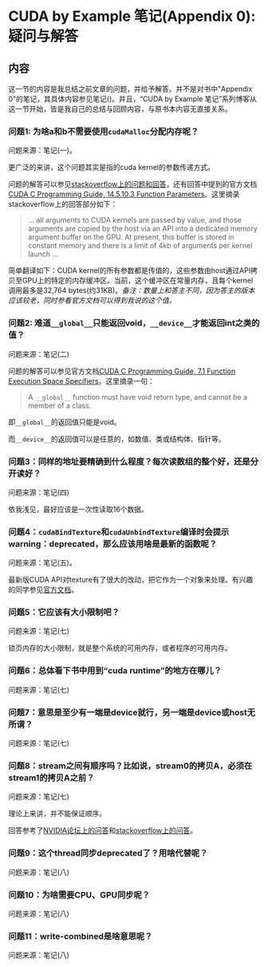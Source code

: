 # CUDA by Example 笔记(Appendix 0): 疑问与解答

## 内容

这一节的内容是我总结之前文章的问题，并给予解答。并不是对书中"Appendix 0"的笔记，其具体内容参见笔记()。并且，“CUDA by Example 笔记”系列博客从这一节开始，皆是我自己的总结与回顾内容，与原书本内容无直接关系。



### 问题1: 为啥a和b不需要使用`cudaMalloc`分配内存呢？

问题来源：笔记(一)。

更广泛的来讲，这个问题其实是指的cuda kernel的参数传递方式。

问题的解答可以参见[stackoverflow上的问题和回答](https://stackoverflow.com/questions/47485401/when-passing-parameter-by-value-to-kernel-function-where-are-parameters-copied)，还有回答中提到的官方文档[CUDA C Programming Guide, 14.5.10.3 Function Parameters](https://docs.nvidia.com/cuda/cuda-c-programming-guide/index.html#function-parameters)。这里摘录stackoverflow上的回答部分如下：

> ... all arguments to CUDA kernels are passed by value, and those arguments are copied by the host via an API into a dedicated memory argument buffer on the GPU. At present, this buffer is stored in constant memory and there is a limit of 4kb of arguments per kernel launch ...

简单翻译如下：CUDA kernel的所有参数都是传值的，这些参数由host通过API拷贝至GPU上的特定的内存缓冲区。当前，这个缓冲区在常量内存，且每个kernel调用最多是32,764 bytes(约31KB)。*备注：数量上和答主不同，因为答主的版本应该较老，同时参看官方文档可以得到我说的这个值。*



### 问题2: 难道`__global__`只能返回void，`__device__`才能返回int之类的值？

问题来源：笔记(二)

问题的解答可以参见官方文档[CUDA C Programming Guide, 7.1 Function Execution Space Specifiers](https://docs.nvidia.com/cuda/cuda-c-programming-guide/index.html#function-execution-space-specifiers)。这里摘录一句：

> A `__global__` function must have void return type, and cannot be a member of a class.

即`__global__`的返回值只能是void。

而`__device__`的返回值可以是任意的，如数值、类或结构体、指针等。



### 问题3：同样的地址要精确到什么程度？每次读数组的整个好，还是分开读好？

问题来源：笔记(四)

依我浅见，最好应该是一次性读取16个数据。



### 问题4：`cudaBindTexture`和`cudaUnbindTexture`编译时会提示warning：deprecated，那么应该用啥是最新的函数呢？

问题来源：笔记(五)。

最新版CUDA API对texture有了很大的改动，把它作为一个对象来处理。有兴趣的同学参见[官方文档](问题4：`cudaBind`和`cudaUnbind`编译时会提示warning：deprecated，那么应该用啥是最新的函数呢？)。



### 问题5：它应该有大小限制吧？

问题来源：笔记(七)

锁页内存的大小限制，就是整个系统的可用内存，或者程序的可用内存。



### 问题6：总体看下书中用到“cuda runtime”的地方在哪儿？

问题来源：笔记(七)



### 问题7：意思是至少有一端是device就行，另一端是device或host无所谓？

问题来源：笔记(七)



### 问题8：stream之间有顺序吗？比如说，stream0的拷贝A，必须在stream1的拷贝A之前？

问题来源：笔记(七)

理论上来讲，并不能保证顺序。

回答参考了[NVIDIA论坛上的问答](https://forums.developer.nvidia.com/t/stream-execution-order-in-cuda-exercise/79859)和[stackoverflow上的问答](https://stackoverflow.com/questions/49297293/cudaelapsedtime-with-non-default-streams)。



### 问题9：这个thread同步deprecated了？用啥代替呢？

问题来源：笔记(八)



### 问题10：为啥需要CPU、GPU同步呢？

问题来源：笔记(八)



### 问题11：write-combined是啥意思呢？

问题来源：笔记(八)
